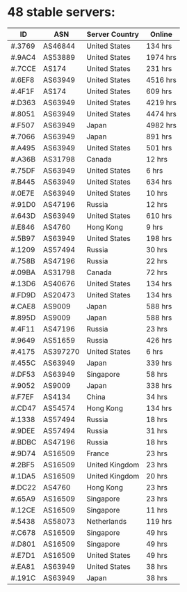 # 48 stable servers:

| ID | ASN | Server Country | Online |
| ------ | ------ | ------ | ------ |
| #.3769 | AS46844 | United States | 134 hrs |
| #.9AC4 | AS53889 | United States | 1974 hrs |
| #.7CCE | AS174 | United States | 231 hrs |
| #.6EF8 | AS63949 | United States | 4516 hrs |
| #.4F1F | AS174 | United States | 609 hrs |
| #.D363 | AS63949 | United States | 4219 hrs |
| #.8051 | AS63949 | United States | 4474 hrs |
| #.F507 | AS63949 | Japan | 4982 hrs |
| #.7066 | AS63949 | Japan | 891 hrs |
| #.A495 | AS63949 | United States | 501 hrs |
| #.A36B | AS31798 | Canada | 12 hrs |
| #.75DF | AS63949 | United States | 6 hrs |
| #.B445 | AS63949 | United States | 634 hrs |
| #.0E7E | AS63949 | United States | 10 hrs |
| #.91D0 | AS47196 | Russia | 12 hrs |
| #.643D | AS63949 | United States | 610 hrs |
| #.E846 | AS4760 | Hong Kong | 9 hrs |
| #.5B97 | AS63949 | United States | 198 hrs |
| #.1209 | AS57494 | Russia | 30 hrs |
| #.758B | AS47196 | Russia | 22 hrs |
| #.09BA | AS31798 | Canada | 72 hrs |
| #.13D6 | AS40676 | United States | 134 hrs |
| #.FD9D | AS20473 | United States | 134 hrs |
| #.CAE8 | AS9009 | Japan | 588 hrs |
| #.895D | AS9009 | Japan | 588 hrs |
| #.4F11 | AS47196 | Russia | 23 hrs |
| #.9649 | AS51659 | Russia | 426 hrs |
| #.4175 | AS397270 | United States | 6 hrs |
| #.455C | AS63949 | Japan | 339 hrs |
| #.DF53 | AS63949 | Singapore | 58 hrs |
| #.9052 | AS9009 | Japan | 338 hrs |
| #.F7EF | AS4134 | China | 34 hrs |
| #.CD47 | AS54574 | Hong Kong | 134 hrs |
| #.1338 | AS57494 | Russia | 18 hrs |
| #.9DEE | AS57494 | Russia | 31 hrs |
| #.BDBC | AS47196 | Russia | 18 hrs |
| #.9D74 | AS16509 | France | 23 hrs |
| #.2BF5 | AS16509 | United Kingdom | 23 hrs |
| #.1DA5 | AS16509 | United Kingdom | 20 hrs |
| #.DC22 | AS4760 | Hong Kong | 23 hrs |
| #.65A9 | AS16509 | Singapore | 23 hrs |
| #.12CE | AS16509 | Singapore | 11 hrs |
| #.5438 | AS58073 | Netherlands | 119 hrs |
| #.C678 | AS16509 | Singapore | 49 hrs |
| #.D801 | AS16509 | Singapore | 49 hrs |
| #.E7D1 | AS16509 | United States | 49 hrs |
| #.EA81 | AS63949 | United States | 38 hrs |
| #.191C | AS63949 | Japan | 38 hrs |

